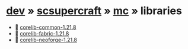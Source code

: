 # [dev](/artifacts/dev) » [scsupercraft](/artifacts/dev/scsupercraft) » [mc](/artifacts/dev/scsupercraft/mc) » libraries


- 📁 [corelib-common-1.21.8](/artifacts/dev/scsupercraft/mc/libraries/corelib-common-1.21.8)
- 📁 [corelib-fabric-1.21.8](/artifacts/dev/scsupercraft/mc/libraries/corelib-fabric-1.21.8)
- 📁 [corelib-neoforge-1.21.8](/artifacts/dev/scsupercraft/mc/libraries/corelib-neoforge-1.21.8)